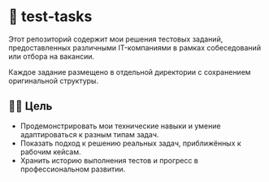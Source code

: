 # 📂 test-tasks

Этот репозиторий содержит мои решения тестовых заданий, предоставленных различными IT-компаниями в рамках собеседований или отбора на вакансии. 

Каждое задание размещено в отдельной директории с сохранением оригинальной структуры.

## 🧑‍💻 Цель

- Продемонстрировать мои технические навыки и умение адаптироваться к разным типам задач.
- Показать подход к решению реальных задач, приближённых к рабочим кейсам.
- Хранить историю выполнения тестов и прогресс в профессиональном развитии.
